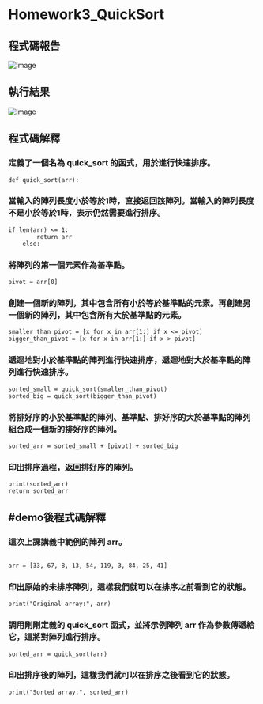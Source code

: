 # Homework3_QuickSort
## 程式碼報告
![image](https://github.com/TMUb908111071/Homework3_QuickSort/assets/161851654/e42ac6af-46ac-4e56-a313-d920c3b22f5f)
## 執行結果
![image](https://github.com/TMUb908111071/Homework3_QuickSort/assets/161851654/1f601385-9b8d-4601-86e7-c2b92026b013)

## 程式碼解釋
### 定義了一個名為 quick_sort 的函式，用於進行快速排序。
```
def quick_sort(arr):
```
### 當輸入的陣列長度小於等於1時，直接返回該陣列。當輸入的陣列長度不是小於等於1時，表示仍然需要進行排序。
```
if len(arr) <= 1:
        return arr
    else:
```
### 將陣列的第一個元素作為基準點。
```
pivot = arr[0]
```
### 創建一個新的陣列，其中包含所有小於等於基準點的元素。再創建另一個新的陣列，其中包含所有大於基準點的元素。
```
smaller_than_pivot = [x for x in arr[1:] if x <= pivot]
bigger_than_pivot = [x for x in arr[1:] if x > pivot]
```
### 遞迴地對小於基準點的陣列進行快速排序，遞迴地對大於基準點的陣列進行快速排序。
```
sorted_small = quick_sort(smaller_than_pivot)
sorted_big = quick_sort(bigger_than_pivot)
```
### 將排好序的小於基準點的陣列、基準點、排好序的大於基準點的陣列組合成一個新的排好序的陣列。
```
sorted_arr = sorted_small + [pivot] + sorted_big
```
### 印出排序過程，返回排好序的陣列。
```
print(sorted_arr)
return sorted_arr
```
## #demo後程式碼解釋
### 這次上課講義中範例的陣列 arr。
```

arr = [33, 67, 8, 13, 54, 119, 3, 84, 25, 41]
```
### 印出原始的未排序陣列，這樣我們就可以在排序之前看到它的狀態。
```
print("Original array:", arr)
```
### 調用剛剛定義的 quick_sort 函式，並將示例陣列 arr 作為參數傳遞給它，這將對陣列進行排序。
```
sorted_arr = quick_sort(arr)
```
### 印出排序後的陣列，這樣我們就可以在排序之後看到它的狀態。
```
print("Sorted array:", sorted_arr)
```
